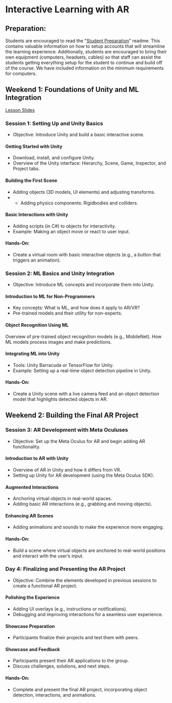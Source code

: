 # Interactive Learning with AR
## Preparation:
Students are encouraged to read the "[Student Preparation](https://github.com/Luke-J-Miller/Human--Computer-Interactions-VR-AR/tree/main/Student%20Preparation)" readme.  This contains valuable information on how to setup accounts that will streamline the learning experience.  Additionally, students are encouraged to bring their own equipment (computers, headsets, cables) so that staff can assist the students getting everything setup for the student to continue and build off of the course.  We have included information on the minimum requirements for computers.
## Weekend 1: Foundations of Unity and ML Integration
[Lesson Slides](https://docs.google.com/presentation/d/1utVYhSMCL8EviY2QNkuyc3JoUDwlz9j4vyebENd_kko/edit?usp=sharing)
### Session 1: Setting Up and Unity Basics
- Objective: Introduce Unity and build a basic interactive scene.

#### Getting Started with Unity
- Download, install, and configure Unity.
- Overview of the Unity interface: Hierarchy, Scene, Game, Inspector, and Project tabs.
#### Building the First Scene 
- Adding objects (3D models, UI elements) and adjusting transforms.
- - Adding physics components: Rigidbodies and colliders.
#### Basic Interactions with Unity
- Adding scripts (in C#) to objects for interactivity.
- Example: Making an object move or react to user input.
#### Hands-On:
- Create a virtual room with basic interactive objects (e.g., a button that triggers an animation).

### Session 2: ML Basics and Unity Integration
- Objective: Introduce ML concepts and incorporate them into Unity.

#### Introduction to ML for Non-Programmers
- Key concepts: What is ML, and how does it apply to AR/VR?
- Pre-trained models and their utility for non-experts.
#### Object Recognition Using ML
Overview of pre-trained object recognition models (e.g., MobileNet).
How ML models process images and make predictions.
#### Integrating ML into Unity 
- Tools: Unity Barracuda or TensorFlow for Unity.
- Example: Setting up a real-time object detection pipeline in Unity.
#### Hands-On:
- Create a Unity scene with a live camera feed and an object detection model that highlights detected objects in AR.

## Weekend 2: Building the Final AR Project
### Session 3: AR Development with Meta Oculuses
- Objective: Set up the Meta Oculus for AR and begin adding AR functionality.

#### Introduction to AR with Unity
- Overview of AR in Unity and how it differs from VR.
- Setting up Unity for AR development (using the Meta Oculus SDK).
#### Augmented Interactions 
- Anchoring virtual objects in real-world spaces.
- Adding basic AR interactions (e.g., grabbing and moving objects).
#### Enhancing AR Scenes 
- Adding animations and sounds to make the experience more engaging.
#### Hands-On:
- Build a scene where virtual objects are anchored to real-world positions and interact with the user’s input.

### Day 4: Finalizing and Presenting the AR Project
- Objective: Combine the elements developed in previous sessions to create a functional AR project.

#### Polishing the Experience 
- Adding UI overlays (e.g., instructions or notifications).
- Debugging and improving interactions for a seamless user experience.
#### Showcase Preparation 
- Participants finalize their projects and test them with peers.
#### Showcase and Feedback 
- Participants present their AR applications to the group.
- Discuss challenges, solutions, and next steps.
#### Hands-On:
- Complete and present the final AR project, incorporating object detection, interactions, and animations.
